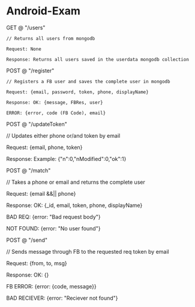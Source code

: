 # Android-Exam

GET @ "/users"
  
    // Returns all users from mongodb
  
    Request: None
  
    Response: Returns all users saved in the userdata mongodb collection
  
POST @ "/register"
  
    // Registers a FB user and saves the complete user in mongodb
  
    Request: {email, password, token, phone, displayName}
  
    Response: OK: {message, FBRes, user}
  
    ERROR: {error, code (FB Code), email}  
            
POST @ "/updateToken"
  
  // Updates either phone or/and token by email
  
  Request: {email, phone, token}
  
  Response: Example: {"n":0,"nModified":0,"ok":1}
  

POST @ "/match"

  // Takes a phone or email and returns the complete user

  Request: {email &&|| phone}

  Response: OK: {_id, email, token, phone, displayName}
  
  BAD REQ: {error: "Bad request body"}
  
  NOT FOUND: {error: "No user found"}
            

POST @ "/send"

// Sends message through FB to the requested req token by email

Request: {from, to, msg}

Response: OK: {}

FB ERROR: {error: {code, message}}

BAD RECIEVER: {error: "Reciever not found"}
            
  
